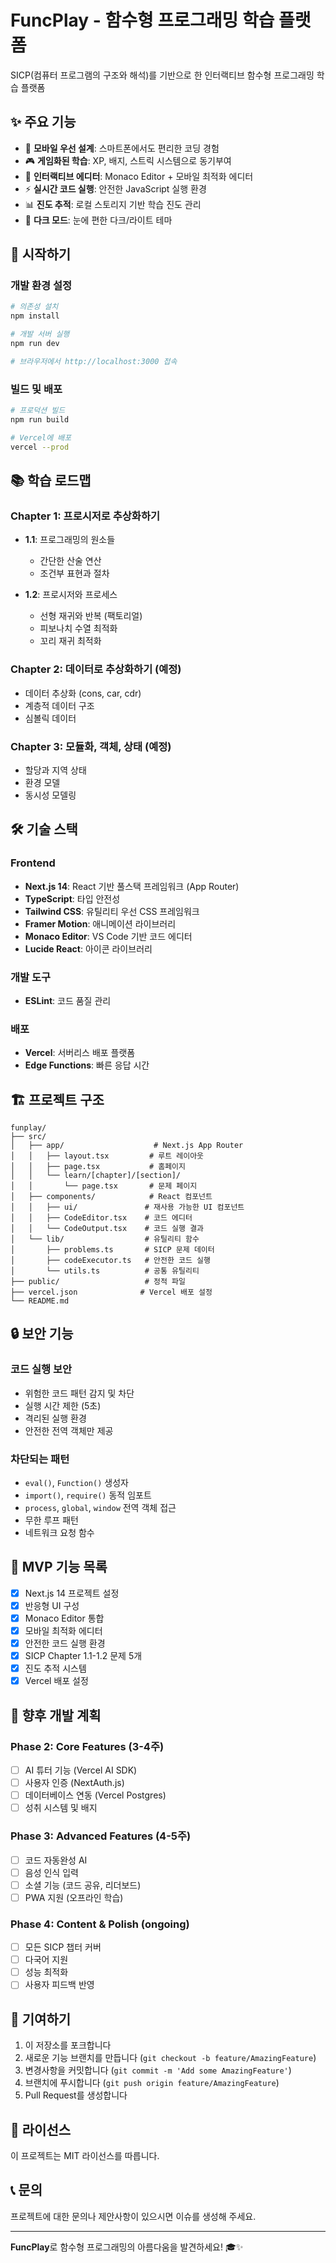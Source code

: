 # FuncPlay - 함수형 프로그래밍 학습 플랫폼

SICP(컴퓨터 프로그램의 구조와 해석)를 기반으로 한 인터랙티브 함수형 프로그래밍 학습 플랫폼

## ✨ 주요 기능

- 📱 **모바일 우선 설계**: 스마트폰에서도 편리한 코딩 경험
- 🎮 **게임화된 학습**: XP, 배지, 스트릭 시스템으로 동기부여
- 🧠 **인터랙티브 에디터**: Monaco Editor + 모바일 최적화 에디터
- ⚡ **실시간 코드 실행**: 안전한 JavaScript 실행 환경
- 📊 **진도 추적**: 로컬 스토리지 기반 학습 진도 관리
- 🌙 **다크 모드**: 눈에 편한 다크/라이트 테마

## 🚀 시작하기

### 개발 환경 설정

```bash
# 의존성 설치
npm install

# 개발 서버 실행
npm run dev

# 브라우저에서 http://localhost:3000 접속
```

### 빌드 및 배포

```bash
# 프로덕션 빌드
npm run build

# Vercel에 배포
vercel --prod
```

## 📚 학습 로드맵

### Chapter 1: 프로시저로 추상화하기
- **1.1**: 프로그래밍의 원소들
  - 간단한 산술 연산
  - 조건부 표현과 절차
  
- **1.2**: 프로시저와 프로세스
  - 선형 재귀와 반복 (팩토리얼)
  - 피보나치 수열 최적화
  - 꼬리 재귀 최적화

### Chapter 2: 데이터로 추상화하기 (예정)
- 데이터 추상화 (cons, car, cdr)
- 계층적 데이터 구조
- 심볼릭 데이터

### Chapter 3: 모듈화, 객체, 상태 (예정)
- 할당과 지역 상태
- 환경 모델
- 동시성 모델링

## 🛠️ 기술 스택

### Frontend
- **Next.js 14**: React 기반 풀스택 프레임워크 (App Router)
- **TypeScript**: 타입 안전성
- **Tailwind CSS**: 유틸리티 우선 CSS 프레임워크
- **Framer Motion**: 애니메이션 라이브러리
- **Monaco Editor**: VS Code 기반 코드 에디터
- **Lucide React**: 아이콘 라이브러리

### 개발 도구
- **ESLint**: 코드 품질 관리

### 배포
- **Vercel**: 서버리스 배포 플랫폼
- **Edge Functions**: 빠른 응답 시간

## 🏗️ 프로젝트 구조

```
funplay/
├── src/
│   ├── app/                    # Next.js App Router
│   │   ├── layout.tsx         # 루트 레이아웃
│   │   ├── page.tsx           # 홈페이지
│   │   └── learn/[chapter]/[section]/
│   │       └── page.tsx       # 문제 페이지
│   ├── components/            # React 컴포넌트
│   │   ├── ui/               # 재사용 가능한 UI 컴포넌트
│   │   ├── CodeEditor.tsx    # 코드 에디터
│   │   └── CodeOutput.tsx    # 코드 실행 결과
│   └── lib/                  # 유틸리티 함수
│       ├── problems.ts       # SICP 문제 데이터
│       ├── codeExecutor.ts   # 안전한 코드 실행
│       └── utils.ts          # 공통 유틸리티
├── public/                   # 정적 파일
├── vercel.json              # Vercel 배포 설정
└── README.md
```

## 🔒 보안 기능

### 코드 실행 보안
- 위험한 코드 패턴 감지 및 차단
- 실행 시간 제한 (5초)
- 격리된 실행 환경
- 안전한 전역 객체만 제공

### 차단되는 패턴
- `eval()`, `Function()` 생성자
- `import()`, `require()` 동적 임포트
- `process`, `global`, `window` 전역 객체 접근
- 무한 루프 패턴
- 네트워크 요청 함수

## 🎯 MVP 기능 목록

- [x] Next.js 14 프로젝트 설정
- [x] 반응형 UI 구성
- [x] Monaco Editor 통합
- [x] 모바일 최적화 에디터
- [x] 안전한 코드 실행 환경
- [x] SICP Chapter 1.1-1.2 문제 5개
- [x] 진도 추적 시스템
- [x] Vercel 배포 설정

## 🚧 향후 개발 계획

### Phase 2: Core Features (3-4주)
- [ ] AI 튜터 기능 (Vercel AI SDK)
- [ ] 사용자 인증 (NextAuth.js)
- [ ] 데이터베이스 연동 (Vercel Postgres)
- [ ] 성취 시스템 및 배지

### Phase 3: Advanced Features (4-5주)
- [ ] 코드 자동완성 AI
- [ ] 음성 인식 입력
- [ ] 소셜 기능 (코드 공유, 리더보드)
- [ ] PWA 지원 (오프라인 학습)

### Phase 4: Content & Polish (ongoing)
- [ ] 모든 SICP 챕터 커버
- [ ] 다국어 지원
- [ ] 성능 최적화
- [ ] 사용자 피드백 반영

## 🤝 기여하기

1. 이 저장소를 포크합니다
2. 새로운 기능 브랜치를 만듭니다 (`git checkout -b feature/AmazingFeature`)
3. 변경사항을 커밋합니다 (`git commit -m 'Add some AmazingFeature'`)
4. 브랜치에 푸시합니다 (`git push origin feature/AmazingFeature`)
5. Pull Request를 생성합니다

## 📄 라이선스

이 프로젝트는 MIT 라이선스를 따릅니다.

## 📞 문의

프로젝트에 대한 문의나 제안사항이 있으시면 이슈를 생성해 주세요.

---

**FuncPlay**로 함수형 프로그래밍의 아름다움을 발견하세요! 🎓✨